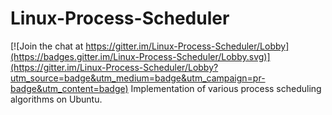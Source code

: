 # Linux-Process-Scheduler

[![Join the chat at https://gitter.im/Linux-Process-Scheduler/Lobby](https://badges.gitter.im/Linux-Process-Scheduler/Lobby.svg)](https://gitter.im/Linux-Process-Scheduler/Lobby?utm_source=badge&utm_medium=badge&utm_campaign=pr-badge&utm_content=badge)
Implementation of various process scheduling algorithms on Ubuntu.
